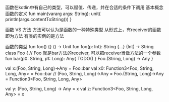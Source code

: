 函数在kotlin中有自己的类型，可以赋值、传递，并在合适的条件下调用
基本概念
函数的定义
fun main(vararg args: String): unit{
    println(args.contentToString())
}

函数 VS 方法
方法可以认为是函数的一种特殊类型
从形式上，有receiver的函数即为方法
有类的实例的是方法

函数的类型
fun foo() {}    () -> Unit
fun foo(p: Int): String {...}     (Int) -> String
class Foo {
    // Foo 就是bar方法的receiver, 可以把receiver当做方法的一个参数
    fun bar(p0: String, p1: Long): Any{ TODO() }    Foo.(String, Long) -> Any
}

val x:(Foo, String, Long)->Any = Foo::bar
val x0: Function3<Foo, String, Long, Any> = Foo::bar
// (Foo, String, Long)->Any = Foo.(String, Long)->Any = Function3<Foo, String, Long, Any>

val y: (Foo, String, Long) -> Any = x
val z: Function3<Foo, String, Long, Any> = x